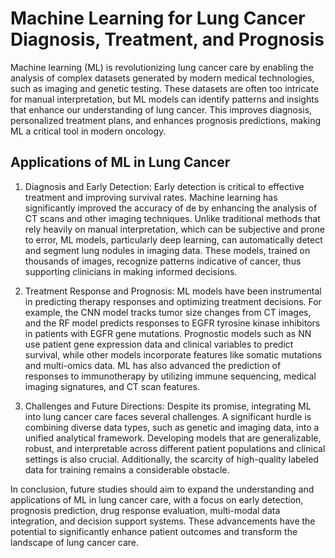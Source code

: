 # Machine Learning for Lung Cancer Diagnosis, Treatment, and Prognosis

Machine learning (ML) is revolutionizing lung cancer care by enabling the analysis of complex datasets generated by modern medical technologies, such as imaging and genetic testing. These datasets are often too intricate for manual interpretation, but ML models can identify patterns and insights that enhance our understanding of lung cancer. This improves diagnosis, personalized treatment plans, and enhances prognosis predictions, making ML a critical tool in modern oncology.

## Applications of ML in Lung Cancer
1. Diagnosis and Early Detection: Early detection is critical to effective treatment and improving survival rates. Machine learning has significantly improved the accuracy of de by enhancing the analysis of CT scans and other imaging techniques. Unlike traditional methods that rely heavily on manual interpretation, which can be subjective and prone to error, ML models, particularly deep learning, can automatically detect and segment lung nodules in imaging data. These models, trained on thousands of images, recognize patterns indicative of cancer, thus supporting clinicians in making informed decisions.

2. Treatment Response and Prognosis: ML models have been instrumental in predicting therapy responses and optimizing treatment decisions. For example, the CNN model tracks tumor size changes from CT images, and the RF model predicts responses to EGFR tyrosine kinase inhibitors in patients with EGFR gene mutations. Prognostic models such as NN use patient gene expression data and clinical variables to predict survival, while other models incorporate features like somatic mutations and multi-omics data. ML has also advanced the prediction of responses to immunotherapy by utilizing immune sequencing, medical imaging signatures, and CT scan features.

3. Challenges and Future Directions: Despite its promise, integrating ML into lung cancer care faces several challenges. A significant hurdle is combining diverse data types, such as genetic and imaging data, into a unified analytical framework. Developing models that are generalizable, robust, and interpretable across different patient populations and clinical settings is also crucial. Additionally, the scarcity of high-quality labeled data for training remains a considerable obstacle.

In conclusion, future studies should aim to expand the understanding and applications of ML in lung cancer care, with a focus on early detection, prognosis prediction, drug response evaluation, multi-modal data integration, and decision support systems. These advancements have the potential to significantly enhance patient outcomes and transform the landscape of lung cancer care.
